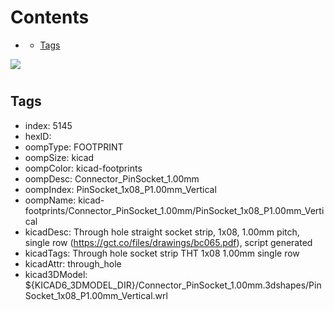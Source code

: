 



Contents
========

* [](#)
	* [Tags](#tags)
  
![][im]
# 

## Tags

- index: 5145
- hexID: 
- oompType: FOOTPRINT
- oompSize: kicad
- oompColor: kicad-footprints
- oompDesc: Connector_PinSocket_1.00mm
- oompIndex: PinSocket_1x08_P1.00mm_Vertical
- oompName: kicad-footprints/Connector_PinSocket_1.00mm/PinSocket_1x08_P1.00mm_Vertical
- kicadDesc: Through hole straight socket strip, 1x08, 1.00mm pitch, single row (https://gct.co/files/drawings/bc065.pdf), script generated
- kicadTags: Through hole socket strip THT 1x08 1.00mm single row
- kicadAttr: through_hole
- kicad3DModel: ${KICAD6_3DMODEL_DIR}/Connector_PinSocket_1.00mm.3dshapes/PinSocket_1x08_P1.00mm_Vertical.wrl



[im]: image.png
